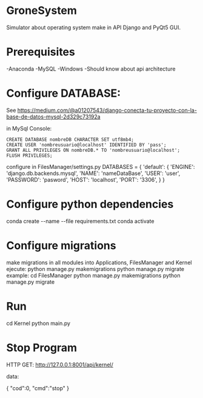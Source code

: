 # GroneSystem
Simulator about operating system make in API Django and PyQt5 GUI.

# Prerequisites 
-Anaconda
-MySQL
-Windows
-Should know about api architecture 

# Configure DATABASE:
  See https://medium.com/@a01207543/django-conecta-tu-proyecto-con-la-base-de-datos-mysql-2d329c73192a
  
  in MySql Console:
  
    CREATE DATABASE nombreDB CHARACTER SET utf8mb4;
    CREATE USER 'nombreusuario@localhost' IDENTIFIED BY 'pass';
    GRANT ALL PRIVILEGES ON nombreDB.* TO 'nombreusuario@localhost';
    FLUSH PRIVILEGES;
 
  configure in FilesManager/settings.py
    DATABASES = {
        'default': {
            'ENGINE': 'django.db.backends.mysql',
            'NAME': 'nameDataBase',
            'USER': 'user',
            'PASSWORD': 'pasword',
            'HOST': 'localhost',
            'PORT': '3306',
        }
    }

# Configure python dependencies
conda create --name <envname> --file requirements.txt
conda activate <envname>

# Configure migrations
make migrations in all modules
  into Applications, FilesManager and Kernel ejecute:
    python manage.py makemigrations
    python manage.py migrate
   example:
    cd FilesManager
    python manage.py makemigrations
    python manage.py migrate

# Run
cd Kernel
python main.py

# Stop Program
HTTP GET:
  http://127.0.0.1:8001/api/kernel/
  
  data:
  
  {
  "cod":0,
  "cmd":"stop"
  }
